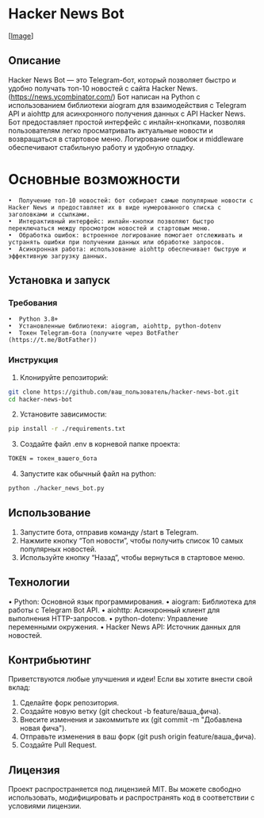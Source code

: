 # Hacker News Bot

[[Image](Y_Combinator_logo.svg.png)]

## Описание

Hacker News Bot — это Telegram-бот, который позволяет быстро и удобно получать топ-10 новостей с сайта Hacker News. (https://news.ycombinator.com/) 
Бот написан на Python с использованием библиотеки aiogram для взаимодействия с Telegram API и aiohttp для асинхронного получения данных с API Hacker News.
Бот предоставляет простой интерфейс с инлайн-кнопками, позволяя пользователям легко просматривать актуальные новости и возвращаться в стартовое меню. Логирование ошибок и middleware обеспечивают стабильную работу и удобную отладку.

# Основные возможности

    •  Получение топ-10 новостей: бот собирает самые популярные новости с Hacker News и предоставляет их в виде нумерованного списка с заголовками и ссылками.
    •  Интерактивный интерфейс: инлайн-кнопки позволяют быстро переключаться между просмотром новостей и стартовым меню.
    •  Обработка ошибок: встроенное логирование помогает отслеживать и устранять ошибки при получении данных или обработке запросов.
    •  Асинхронная работа: использование aiohttp обеспечивает быструю и эффективную загрузку данных.

## Установка и запуск

### Требования
    •  Python 3.8+
    •  Установленные библиотеки: aiogram, aiohttp, python-dotenv
    •  Токен Telegram-бота (получите через BotFather (https://t.me/BotFather))

### Инструкция

1.  Клонируйте репозиторий:
```bash
git clone https://github.com/ваш_пользователь/hacker-news-bot.git
cd hacker-news-bot
```

2.  Установите зависимости:
```bash
pip install -r ./requirements.txt
```

3. Создайте файл .env в корневой папке проекта:
```bash
TOKEN = токен_вашего_бота
```

4. Запустите как обычный файл на python:
```bash
python ./hacker_news_bot.py
```

## Использование
1.  Запустите бота, отправив команду /start в Telegram.
2.  Нажмите кнопку “Топ новости”, чтобы получить список 10 самых популярных новостей.
3.  Используйте кнопку “Назад”, чтобы вернуться в стартовое меню.

## Технологии
•  Python: Основной язык программирования.
•  aiogram: Библиотека для работы с Telegram Bot API.
•  aiohttp: Асинхронный клиент для выполнения HTTP-запросов.
•  python-dotenv: Управление переменными окружения.
•  Hacker News API: Источник данных для новостей.

## Контрибьютинг
Приветствуются любые улучшения и идеи! Если вы хотите внести свой вклад:
1.  Сделайте форк репозитория.
2.  Создайте новую ветку (git checkout -b feature/ваша_фича).
3.  Внесите изменения и закоммитьте их (git commit -m "Добавлена новая фича").
4.  Отправьте изменения в ваш форк (git push origin feature/ваша_фича).
5.  Создайте Pull Request.

## Лицензия

Проект распространяется под лицензией MIT. Вы можете свободно использовать, модифицировать и распространять код в соответствии с условиями лицензии.
